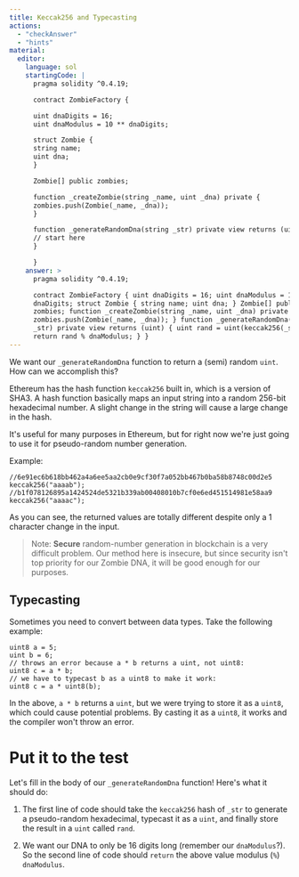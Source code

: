 ```yaml
---
title: Keccak256 and Typecasting
actions:
  - "checkAnswer"
  - "hints"
material:
  editor:
    language: sol
    startingCode: |
      pragma solidity ^0.4.19;

      contract ZombieFactory {

      uint dnaDigits = 16;
      uint dnaModulus = 10 ** dnaDigits;

      struct Zombie {
      string name;
      uint dna;
      }

      Zombie[] public zombies;

      function _createZombie(string _name, uint _dna) private {
      zombies.push(Zombie(_name, _dna));
      }

      function _generateRandomDna(string _str) private view returns (uint) {
      // start here
      }

      }
    answer: >
      pragma solidity ^0.4.19;

      contract ZombieFactory { uint dnaDigits = 16; uint dnaModulus = 10 **
      dnaDigits; struct Zombie { string name; uint dna; } Zombie[] public
      zombies; function _createZombie(string _name, uint _dna) private {
      zombies.push(Zombie(_name, _dna)); } function _generateRandomDna(string
      _str) private view returns (uint) { uint rand = uint(keccak256(_str));
      return rand % dnaModulus; } }
---
```


We want our `_generateRandomDna` function to return a (semi) random `uint`. How
can we accomplish this?

Ethereum has the hash function `keccak256` built in, which is a version of SHA3.
A hash function basically maps an input string into a random 256-bit hexadecimal
number. A slight change in the string will cause a large change in the hash.

It's useful for many purposes in Ethereum, but for right now we're just going to
use it for pseudo-random number generation.

Example:

    //6e91ec6b618bb462a4a6ee5aa2cb0e9cf30f7a052bb467b0ba58b8748c00d2e5
    keccak256("aaaab");
    //b1f078126895a1424524de5321b339ab00408010b7cf0e6ed451514981e58aa9
    keccak256("aaaac");

As you can see, the returned values are totally different despite only a 1
character change in the input.

> Note: **Secure** random-number generation in blockchain is a very difficult
> problem. Our method here is insecure, but since security isn't top priority
> for our Zombie DNA, it will be good enough for our purposes.

## Typecasting

Sometimes you need to convert between data types. Take the following example:

    uint8 a = 5;
    uint b = 6;
    // throws an error because a * b returns a uint, not uint8:
    uint8 c = a * b;
    // we have to typecast b as a uint8 to make it work:
    uint8 c = a * uint8(b);

In the above, `a * b` returns a `uint`, but we were trying to store it as a
`uint8`, which could cause potential problems. By casting it as a `uint8`, it
works and the compiler won't throw an error.

# Put it to the test

Let's fill in the body of our `_generateRandomDna` function! Here's what it
should do:

1. The first line of code should take the `keccak256` hash of `_str` to generate
   a pseudo-random hexadecimal, typecast it as a `uint`, and finally store the
   result in a `uint` called `rand`.

2. We want our DNA to only be 16 digits long (remember our `dnaModulus`?). So
   the second line of code should `return` the above value modulus (`%`)
   `dnaModulus`.
